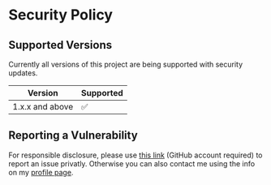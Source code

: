 # Security Policy

## Supported Versions

Currently all versions of this project are
being supported with security updates.

| Version         | Supported          |
| --------------- | ------------------ |
| 1.x.x and above | :white_check_mark: |

## Reporting a Vulnerability

For responsible disclosure, please use [this link](https://github.com/leplusorg/randalf/security/advisories/new) (GitHub account required) to report an issue privatly. Otherwise you can also contact me using the info on my [profile page](https://github.com/thomasleplus).
